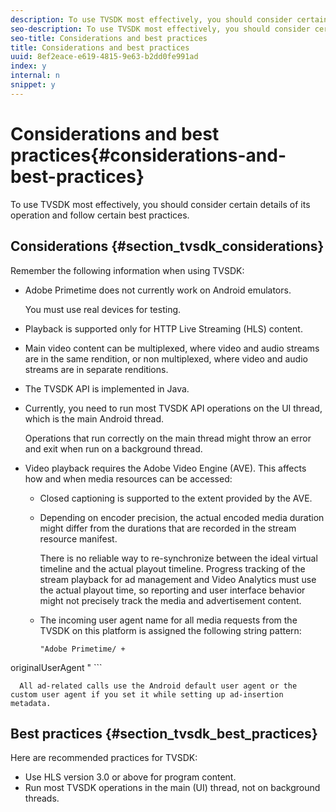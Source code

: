 ```yaml
---
description: To use TVSDK most effectively, you should consider certain details of its operation and follow certain best practices.
seo-description: To use TVSDK most effectively, you should consider certain details of its operation and follow certain best practices.
seo-title: Considerations and best practices
title: Considerations and best practices
uuid: 8ef2eace-e619-4815-9e63-b2dd0fe991ad
index: y
internal: n
snippet: y
---
```


# Considerations and best practices{#considerations-and-best-practices}

To use TVSDK most effectively, you should consider certain details of its operation and follow certain best practices.

## Considerations {#section_tvsdk_considerations}

Remember the following information when using TVSDK:

* Adobe Primetime does not currently work on Android emulators.

  You must use real devices for testing. 
* Playback is supported only for HTTP Live Streaming (HLS) content. 
* Main video content can be multiplexed, where video and audio streams are in the same rendition, or non multiplexed, where video and audio streams are in separate renditions. 
* The TVSDK API is implemented in Java. 
* Currently, you need to run most TVSDK API operations on the UI thread, which is the main Android thread.

  Operations that run correctly on the main thread might throw an error and exit when run on a background thread. 
* Video playback requires the Adobe Video Engine (AVE). This affects how and when media resources can be accessed:

    * Closed captioning is supported to the extent provided by the AVE. 
    * Depending on encoder precision, the actual encoded media duration might differ from the durations that are recorded in the stream resource manifest.

      There is no reliable way to re-synchronize between the ideal virtual timeline and the actual playout timeline. Progress tracking of the stream playback for ad management and Video Analytics must use the actual playout time, so reporting and user interface behavior might not precisely track the media and advertisement content. 
    * The incoming user agent name for all media requests from the TVSDK on this platform is assigned the following string pattern:     
    
      ```    
      "Adobe Primetime/ + 
<varname>
  originalUserAgent
</varname>" 
      ```    
    
      All ad-related calls use the Android default user agent or the custom user agent if you set it while setting up ad-insertion metadata.

## Best practices {#section_tvsdk_best_practices}

Here are recommended practices for TVSDK:

* Use HLS version 3.0 or above for program content. 
* Run most TVSDK operations in the main (UI) thread, not on background threads.

